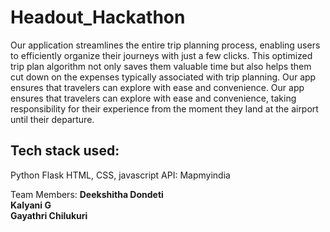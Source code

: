 # Headout_Hackathon

Our application streamlines the entire trip planning process, enabling users to efficiently organize their journeys with just a few clicks. This optimized trip plan algorithm not only saves them valuable time but also helps them cut down on the expenses typically associated with trip planning. Our app ensures that travelers can explore with ease and convenience. Our app ensures that travelers can explore with ease and convenience, taking responsibility for their experience from the moment they land at the airport until their departure. 

## Tech stack used:
Python
Flask
HTML, CSS, javascript
API: Mapmyindia


Team Members:
**Deekshitha Dondeti** <br>
**Kalyani G** <br>
**Gayathri Chilukuri**
